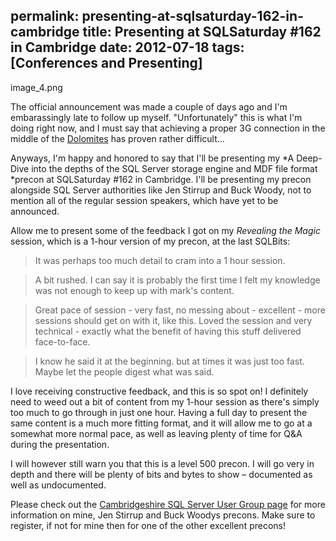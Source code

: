 permalink: presenting-at-sqlsaturday-162-in-cambridge
title: Presenting at SQLSaturday #162 in Cambridge
date: 2012-07-18
tags: [Conferences and Presenting]
---
image_4.png

<!-- more -->

The official announcement was made a couple of days ago and I'm embarassingly late to follow up myself. "Unfortunately" this is what I'm doing right now, and I must say that achieving a proper 3G connection in the middle of the [Dolomites](http://en.wikipedia.org/wiki/Dolomites) has proven rather difficult...

Anyways, I'm happy and honored to say that I'll be presenting my *A Deep-Dive into the depths of the SQL Server storage engine and MDF file format  *precon at SQLSaturday #162 in Cambridge. I'll be presenting my precon alongside SQL Server authorities like Jen Stirrup and Buck Woody, not to mention all of the regular session speakers, which have yet to be announced.

Allow me to present some of the feedback I got on my *Revealing the Magic* session, which is a 1-hour version of my precon, at the last SQLBits:

> It was perhaps too much detail to cram into a 1 hour session.

> A bit rushed. I can say it is probably the first time I felt my knowledge was not
enough to keep up with mark's content.

> Great pace of session - very fast, no messing about - excellent - more sessions
should get on with it, like this. Loved the session and very technical - exactly
what the benefit of having this stuff delivered face-to-face.

> I know he said it at the beginning. but at times it was just too fast. Maybe let the
people digest what was said.

I love receiving constructive feedback, and this is so spot on! I definitely need to weed out a bit of content from my 1-hour session as there's simply too much to go through in just one hour. Having a full day to present the same content is a much more fitting format, and it will allow me to go at a somewhat more normal pace, as well as leaving plenty of time for Q&A during the presentation.

I will however still warn you that this is a level 500 precon. I will go very in depth and there will be plenty of bits and bytes to show – documented as well as undocumented.

Please check out the [Cambridgeshire SQL Server User Group page](http://sqlcambs.org.uk/) for more information on mine, Jen Stirrup and Buck Woodys precons. Make sure to register, if not for mine then for one of the other excellent precons!
